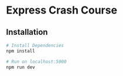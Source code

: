 # Express Crash Course

## Installation

```bash
# Install Dependencies
npm install

# Run on localhost:5000
npm run dev
